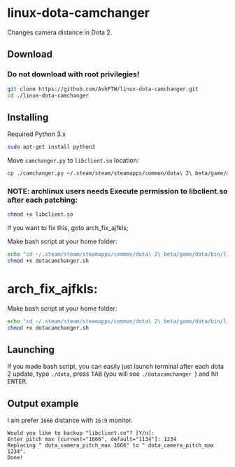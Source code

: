 # linux-dota-camchanger
Changes camera distance in Dota 2.

## Download
### Do not download with root privilegies!
```bash
git clone https://github.com/AshFTW/linux-dota-camchanger.git
cd ./linux-dota-camchanger
```

## Installing
Required Python 3.x
```bash
sudo apt-get install python3
```

Move `camchanger.py` to `libclient.so` location:
```bash
cp ./camchanger.py ~/.steam/steam/steamapps/common/dota\ 2\ beta/game/dota/bin/linuxsteamrt64/camchanger.py
```

### NOTE: archlinux users needs Execute permission to libclient.so after each patching:

```bash
chmod +x libclient.so
```
If you want to fix this, goto arch_fix_ajfkls;

Make bash script at your home folder:
```bash
echo "cd ~/.steam/steam/steamapps/common/dota\ 2\ beta/game/dota/bin/linuxsteamrt64/ && python3 camchanger.py" >> dotacamchanger.sh
chmod +x dotacamchanger.sh
```
# arch_fix_ajfkls:
Make bash script at your home folder:
```bash
echo "cd ~/.steam/steam/steamapps/common/dota\ 2\ beta/game/dota/bin/linuxsteamrt64/ && python3 camchanger.py && chmod +x libclient.so" >> dotacamchanger.sh
chmod +x dotacamchanger.sh
```

## Launching
If you made bash script, you can easily just launch terminal after each dota 2 update, type `./dota`, press <kbd>TAB</kbd> (you will see `./dotacamchanger `) and hit <kbd>ENTER</kbd>.


## Output example
I am prefer `1666` distance with `16:9` monitor.
```
Would you like to backup "libclient.so"? [Y/n]: 
Enter pitch max [current="1666", default="1134"]: 1234
Replacing " dota_camera_pitch_max 1666" to " dota_camera_pitch_max 1234".
Done!
```
